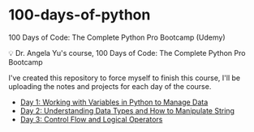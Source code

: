 # 100-days-of-python

100 Days of Code: The Complete Python Pro Bootcamp (Udemy)

💡 Dr. Angela Yu's course, 100 Days of Code: The Complete Python Pro Bootcamp

I've created this repository to force myself to finish this course, I'll be uploading the notes and projects for each day of the course.

- [Day 1: Working with Variables in Python to Manage Data](https://github.com/xbjavier/100-days-of-python/tree/main/Day01)
- [Day 2: Understanding Data Types and How to Manipulate String](https://github.com/xbjavier/100-days-of-python/tree/main/Day02)
- [Day 3: Control Flow and Logical Operators](https://github.com/xbjavier/100-days-of-python/tree/main/Day03)

